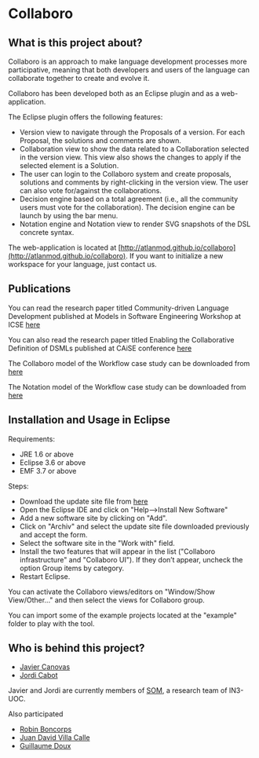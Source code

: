Collaboro
=========

What is this project about?
---------------------------

Collaboro is an approach to make language development processes more participative, meaning that both developers and users of the language can collaborate together to create and evolve it.

Collaboro has been developed both as an Eclipse plugin and as a web-application.

The Eclipse plugin offers the following features:

* Version view to navigate through the Proposals of a version. For each Proposal, the solutions and comments are shown.
* Collaboration view to show the data related to a Collaboration selected in the version view. This view also shows the changes to apply if the selected element is a Solution.
* The user can login to the Collaboro system and create proposals, solutions and comments by right-clicking in the version view. The user can also vote for/against the collaborations.
* Decision engine based on a total agreement (i.e., all the community users must vote for the collaboration). The decision engine can be launch by using the bar menu.
* Notation engine and Notation view to render SVG snapshots of the DSL concrete syntax.

The web-application is located at [http://atlanmod.github.io/collaboro](http://atlanmod.github.io/collaboro). If you want to initialize a new workspace for your language, just contact us.

Publications
------------

You can read the research paper titled Community-driven Language Development published at Models in Software Engineering Workshop at ICSE [here](http://goo.gl/AAHyg)

You can also read the research paper titled Enabling the Collaborative Definition of DSMLs published at CAiSE conference [here](http://goo.gl/i9vTS)

The Collaboro model of the Workflow case study can be downloaded from [here](https://github.com/jlcanovas/collaboro/blob/master/examples/fr.inria.atlanmod.collaboro.examples.workflow/model/ModiscoWorkflow.history)

The Notation model of the Workflow case study can be downloaded from [here](https://github.com/jlcanovas/collaboro/blob/master/examples/fr.inria.atlanmod.collaboro.examples.workflow/model/ModiscoWorkflow.notation)

Installation and Usage in Eclipse
---------------------------------
Requirements:

* JRE 1.6 or above
* Eclipse 3.6 or above
* EMF 3.7 or above

Steps:
* Download the update site file from [here](https://github.com/SOM-Research/collaboro/blob/751e33e323913feb6eed0126e52cd0cfe98d54c9/plugins/fr.inria.atlanmod.collaboro/fr.inria.atlanmod.collaboro.zip)
* Open the Eclipse IDE and click on "Help-->Install New Software"
* Add a new software site by clicking on "Add".
* Click on "Archiv" and select the update site file downloaded previously and accept the form.
* Select the software site in the "Work with" field.
* Install the two features that will appear in the list ("Collaboro infrastructure" and "Collaboro UI"). If they don’t appear, uncheck the option Group items by category.
* Restart Eclipse.

You can activate the Collaboro views/editors on "Window/Show View/Other..." and then select the views for Collaboro group.

You can import some of the example projects located at the "example" folder to play with the tool.

Who is behind this project?
---------------------------
* [Javier Canovas](http://github.com/jlcanovas/ "Javier Canovas")
* [Jordi Cabot](http://github.com/jcabot/ "Jordi Cabot")

Javier and Jordi are currently members of [SOM](http://som.uoc.es), a research team of IN3-UOC. 

Also participated
* [Robin Boncorps](http://github.com/rboncorps/ "Robin Boncorps")
* [Juan David Villa Calle](https://github.com/juandavidvillacalle "Juan David Villa Calle")
* [Guillaume Doux](https://github.com/scheremele "Guillaume Doux")

